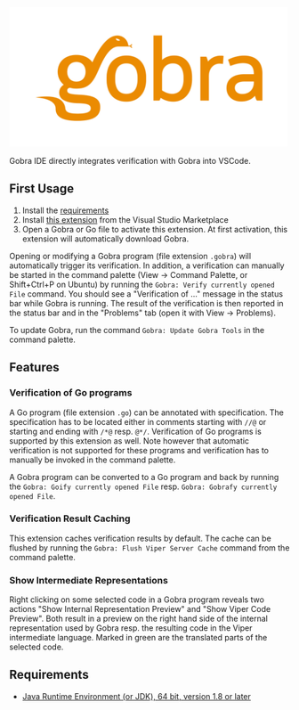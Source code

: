 <img src="images/gobra.png" height="250">

Gobra IDE directly integrates verification with Gobra into VSCode.

## First Usage
1. Install the [requirements](#requirements)
2. Install [this extension](https://marketplace.visualstudio.com/items?itemName=viper-admin.gobra-ide) from the Visual Studio Marketplace
3. Open a Gobra or Go file to activate this extension. At first activation, this extension will automatically download Gobra.

Opening or modifying a Gobra program (file extension `.gobra`) will automatically trigger its verification.
In addition, a verification can manually be started in the command palette (View -> Command Palette, or Shift+Ctrl+P on Ubuntu) by running the `Gobra: Verify currently opened File` command.
You should see a "Verification of ..." message in the status bar while Gobra is running. 
The result of the verification is then reported in the status bar and in the "Problems" tab (open it with View -> Problems).

To update Gobra, run the command `Gobra: Update Gobra Tools` in the command palette.

## Features
### Verification of Go programs
A Go program (file extension `.go`) can be annotated with specification. 
The specification has to be located either in comments starting with `//@` or starting and ending with `/*@` resp. `@*/`. 
Verification of Go programs is supported by this extension as well.
Note however that automatic verification is not supported for these programs and verification has to manually be invoked in the command palette.

A Gobra program can be converted to a Go program and back by running the `Gobra: Goify currently opened File` resp. `Gobra: Gobrafy currently opened File`.

### Verification Result Caching
This extension caches verification results by default.
The cache can be flushed by running the `Gobra: Flush Viper Server Cache` command from the command palette.

### Show Intermediate Representations
Right clicking on some selected code in a Gobra program reveals two actions "Show Internal Representation Preview" and "Show Viper Code Preview".
Both result in a preview on the right hand side of the internal representation used by Gobra resp. the resulting code in the Viper intermediate language.
Marked in green are the translated parts of the selected code.

## Requirements
- [Java Runtime Environment (or JDK), 64 bit, version 1.8 or later](https://www.java.com/en/download/)
